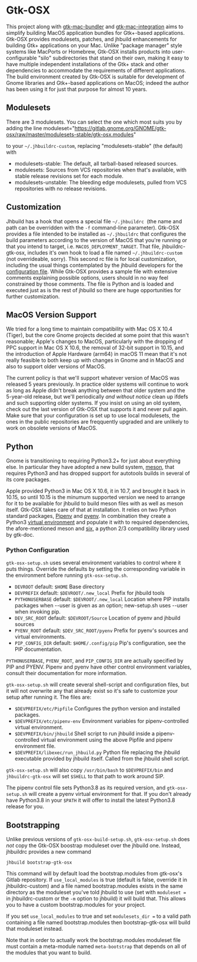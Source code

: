 # Gtk-OSX #

This project along with
[gtk-mac-bundler](https://gitlab.gnome.org/GNOME/gtk-mac-bundler) and
[gtk-mac-integration](https://gitlab.gnome.org/GNOME/gtk-mac-integration)
aims to simplify building MacOS application bundles for Gtk+-based
applications. Gtk-OSX provides modulesets, patches, and jhbuild
enhancements for building Gtk+ applications on your Mac. Unlike
"package manager" style systems like MacPorts or Homebrew, Gtk-OSX
installs products into user-configurable "silo" subdirectories that
stand on their own, making it easy to have multiple independent
installations of the Gtk+ stack and other dependencies to accommodate
the requirements of different applications. The build environment
created by Gtk-OSX is suitable for development of Gnome libraries and
Gtk+-based applications on MacOS; indeed the author has been using it
for just that purpose for almost 10 years.

## Modulesets ##

There are 3 modulesets. You can select the one which most suits you by
adding the line
      moduleset="https://gitlab.gnome.org/GNOME/gtk-osx/raw/master/modulesets-stable/gtk-osx.modules"

to your `~/.jhbuildrc-custom`, replacing "modulesets-stable" (the default) with

 * modulesets-stable: The default, all tarball-based released sources.
 * modulesets: Sources from VCS repositories when that's available,
   with stable release revisions set for each module.
 * modulesets-unstable: The bleeding edge modulesets, pulled from VCS
   repositories with no release revisions.

## Customization ##

Jhbuild has a hook that opens a special file `~/.jhbuildrc`  (the
name and path can be overridden with the ```-f``` command-line
parameter). Gtk-OSX provides a file intended to be installed as
`~/.jhbuildrc` that configures the build parameters according to
the version of MacOS that you're running or that you intend to target,
i.e. `MACOS_DEPLOYMENT_TARGET`. That file, jhbuildrc-gtk-osx, includes
it's own hook to load a file named `~/.jhbuildrc-custom` (not
overrideable, sorry). This second rc file is for local customization,
including the usual things contemplated by the jhbuild developers for
the [configuration
file](https://developer.gnome.org/jhbuild/unstable/config-reference.html.en).
While Gtk-OSX provides a sample file with extensive comments
explaining possible options, users should in no way feel constrained
by those comments. The file is Python and is loaded and executed just
as is the rest of jhbuild so there are huge opportunities for further
customization.

## MacOS Version Support ##

We tried for a long time to maintain compatibility with Mac OS X 10.4
(Tiger), but the core Gnome projects decided at some point that this
wasn't reasonable; Apple's changes to MacOS, particularly with the
dropping of PPC support in Mac OS X 10.6, the removal of 32-bit
support in 10.15, and the introduction of Apple Hardware (arm64) in
macOS 11 mean that it's not really feasible to both keep up with
changes in Gnome and in MacOS and also to support older versions of
MacOS.

The current policy is that we'll support whatever version of MacOS was
released 5 years previously. In practice older systems will continue
to work as long as Apple didn't break anything between that older
system and the 5-year-old release, but we'll periodically *and without
notice* clean up ifdefs and such supporting older systems. If you
insist on using an old system, check out the last version of Gtk-OSX
that supports it and never pull again. Make sure that your
configuration is set up to use local modulesets, the ones in the
public repositories are freqquently upgraded and are unlikely to work
on obsolete versions of MacOS.

## Python ##

Gnome is transitioning to requiring Python3.2+ for just about
everything else. In particular they have adopted a new build system,
[meson](https://mesonbuild.com/), that requires Python3 and has
dropped support for autotools builds in several of its core packages.

Apple provided Python3 in Mac OS X 10.6, it in 10.7, and brought it
back in 10.15, so until 10.15 is the minumum supported version we need
to arrange for it to be available for jhbuild to build meson
files with as well as meson itself. Gtk-OSX takes care of that at
installation. It relies on two Python standard packages,
[Pipenv](https://docs.pipenv.org/) and
[pyenv](https://github.com/pyenv/pyenv). In combination they create a
Python3 [virtual
environment](https://docs.python.org/3/tutorial/venv.html) and
populate it with to required dependencies, the afore-mentioned meson
and [six](https://pypi.org/project/six/), a python 2/3 compatibility
library used by gtk-doc.

### Python Configuration ###

`gtk-osx-setup.sh` uses several environment variables to control where it
puts things. Override the defaults by setting the corresponding
variable in the environment before running `gtk-osx-setup.sh`.

* `DEVROOT`         default: `$HOME`                Base directory
* `DEVPREFIX`       default: `$DEVROOT/.new_local`  Prefix for jhbuild tools
* `PYTHONUSERBASE`  default: `$DEVROOT/.new_local`  Location where PIP installs packages when --user is given as an option; new-setup.sh uses --user when invoking pip.
* `DEV_SRC_ROOT`    default: `$DEVROOT/Source`      Location of pyenv and jhbuild sources
* `PYENV_ROOT`      default: `$DEV_SRC_ROOT/pyenv`  Prefix for pyenv's sources and virtual environments.
* `PIP_CONFIG_DIR`  default: `$HOME/.config/pip`    Pip's configuration, see the PIP documentation.

`PYTHONUSERBASE`, `PYENV_ROOT`, and `PIP_CONFIG_DIR` are actually specified
by PIP and PYENV. Pipenv and pyenv have other control environment
variables, consult their documentation for more information.

`gtk-osx-setup.sh` will create several shell-script and configuration files,
but it will not overwrite any that already exist so it's safe to
customize your setup after running it. The files are:

* `$DEVPREFIX/etc/Pipfile`             Configures the python version and installed packages.
* `$DEVPREFIX/etc/pipenv-env`          Environment variables for pipenv-controlled virtual environment.
* `$DEVPREFIX/bin/jhbuild`             Shell script to run jhbuild inside a pipenv-controlled virtual environment using the above Pipfile and pipenv environment file.
* `$DEVPREFIX/libexec/run_jhbuild.py`  Python file replacing the jhbuild executable provided by jhbuild itself. Called from the jhbuild shell script.

`gtk-osx-setup.sh` will also copy `/usr/bin/bash` to `$DEVPREFIX/bin` and `jhbuildrc-gtk-osx` will set `$SHELL` to that path to work around SIP.

The pipenv control file sets Python3.8 as its required version, and
`gtk-osx-setup.sh` will create a pyenv virtual environment for that. If
you don't already have Python3.8 in your `$PATH` it will offer to
install the latest Python3.8 release for you.


## Bootstrapping ##

Unlike previous versions of `gtk-osx-build-setup.sh`, `gtk-osx-setup.sh`
does *not* copy the Gtk-OSX boostrap moduleset over the jhbuild one.
Instead, jhbuildrc provides a new command

```
jhbuild bootstrap-gtk-osx
```

This command will by default load the bootstrap.modules from gtk-osx's
Gitlab repository. If ```use_local_modules``` is true (default is
false, override it in jhbuildrc-custom) and a file named
bootstrap.modules exists in the same directory as the moduleset you've
told jhbuild to use (set with ```moduleset = ``` in jhbuildrc-custom
or the ```-m``` option to jhbuild) it will build that. This allows you
to have a custom bootstrap.modules for your project.

If you set ```use_local_modules``` to true and set ```modulesets_dir =```
to a valid path containing a file named bootstrap.modules then
bootstrap-gtk-osx will build that moduleset instead.

Note that in order to actually work the bootstrap.modules moduleset
file must contain a meta-module named ```meta-bootstrap``` that
depends on all of the modules that you want to build.

